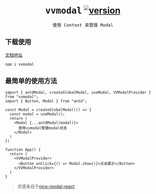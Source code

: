 <h1 align='center'>
  <samp>vvmodal</samp>
  <a href='https://vvmodal.vercel.app/'>
    <img src='https://img.shields.io/npm/v/vvmodal?color=333&labelColor=555&style=flat-square' alt='version'/>
  </a>
</h1>

<p align='center'>
  <samp>使用 Context 来管理 Modal</samp>
<br>


## 下载使用

[文档地址](https://vvmodal.vercel.app/)

```bash
npm i vvmodal
```

## 最简单的使用方法

```tsx
import { antdModal, createGlobalModal, useModal, VVModalProvider } from "vvmodal";
import { Button, Modal } from "antd";

const Modal = createGlobalModal(() => {
  const modal = useModal();
  return (
    <Modal {...antdModal(modal)}>
      使用vvmodal管理modal状态
    </Modal>
  )
})

function App() {
  return (
    <VVModalProvider>
      <Button onClick={() => Modal.show()}>点击展示</Button>
    </VVModalProvider>
  )
}
```

> 灵感来自于[nice-modal-react](https://github.com/ebay/nice-modal-react)